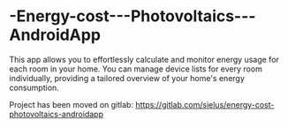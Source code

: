 # -Energy-cost---Photovoltaics---AndroidApp
This app allows you to effortlessly calculate and monitor energy usage for each room in your home. You can manage device lists for every room individually, providing a tailored overview of your home's energy consumption.

Project has been moved on gitlab: https://gitlab.com/sielus/energy-cost-photovoltaics-androidapp
